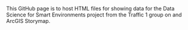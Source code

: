 This GitHub page is to host HTML files for showing data for the Data Science for Smart Environments project from the Traffic 1 group on and ArcGIS Storymap.
